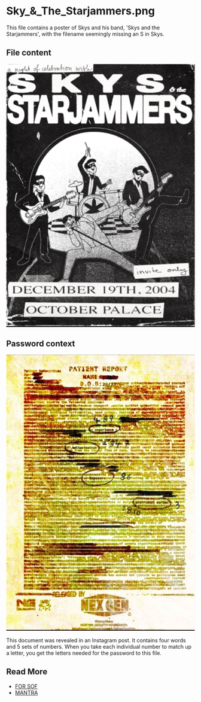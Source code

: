 # Sky_&_The_Starjammers.png

This file contains a poster of Skys and his band, 'Skys and the Starjammers', 
with the filename seemingly missing an S in Skys.

## File content

![poster.png](../../Resources/files/skys_starjammers/poster.png)

## Password context

![nexgendoc.jpg](../../Resources/files/skys_starjammers/nexgendoc.jpg)

This document was revealed in an Instagram post. It contains four words and 5 sets of numbers. When you take each individual number to match up a letter, you get the letters needed for the password to this file.

## Read More

- [FOR SOF](for-sof)
- [MANTRA](../music/amo-mantra)
